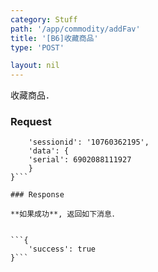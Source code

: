 ```yaml
---
category: Stuff
path: '/app/commodity/addFav'
title: '[B6]收藏商品'
type: 'POST'

layout: nil
---
```


收藏商品．

### Request


```{
    'sessionid': '10760362195',
    'data': {
	'serial': 6902088111927
    }
}```

### Response

**如果成功**, 返回如下消息．


```{
    'success': true
}```


